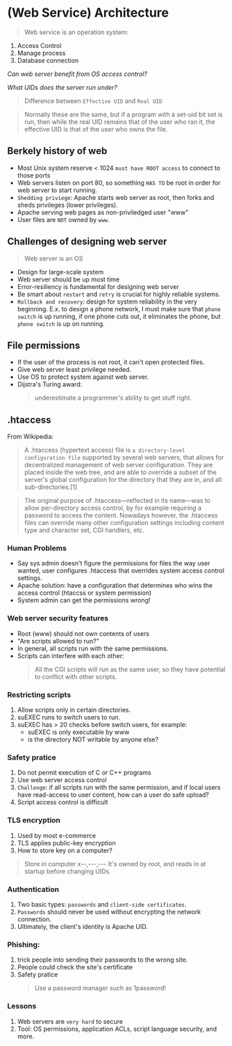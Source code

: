 # (Web Service) Architecture

> Web service is an operation system:
1. Access Control
2. Manage process
3. Database connection

*Can web server benefit from OS access control?*

*What UIDs does the server run under?*

> Difference between `Effective UID` and `Real UID`

> Normally these are the same, but if a program with a set-uid bit set is run, then while the real UID remains that of the user who ran it, the effective UID is that of the user who owns the file.

## Berkely history of web
- Most Unix system reserve < 1024 `must have ROOT access` to connect to those ports
- Web servers listen on port 80, so something `HAS TO` be root in order for web server to start running.
- `Shedding priviege`: Apache starts web server as root, then forks and sheds privileges (lower privileges).
- Apache serving web pages as non-priviledged user "www"
- User files are `NOT` owned by `www`.

## Challenges of designing web server
> Web server is an OS

- Design for large-scale system
- Web server should be up most time
- Error-resiliency is fundamental for designing web server
- Be smart about `restart` and `retry` is crucial for highly reliable systems.
- `Rollback and recovery`: design for system reliability in the very beginning. E.x. to design a phone network, I must make sure that `phone switch` is up running, if one phone cuts out, it eliminates the phone, but `phone switch` is up on running.

## File permissions
- If the user of the process is not root, it can't open protected files.
- Give web server least privilege needed.
- Use OS to protect system against web server.
- Dijstra's Turing award:
    >underestimate a programmer's ability to get stuff right.

## .htaccess
From Wikipedia:
> A .htaccess (hypertext access) file is `a directory-level configuration file` supported by several web servers, that allows for decentralized management of web server configuration. They are placed inside the web tree, and are able to override a subset of the server's global configuration for the directory that they are in, and all sub-directories.[1]

> The original purpose of .htaccess—reflected in its name—was to allow per-directory access control, by for example requiring a password to access the content. Nowadays however, the .htaccess files can override many other configuration settings including content type and character set, CGI handlers, etc.

### Human Problems
- Say sys admin doesn't figure the permissions for files the way user wanted, user configures .htaccess that overrides system access control settings.
- Apache solution: have a configuration that determines who wins the access control (htaccss or system permission)
- System admin can get the permissions wrong!

### Web server security features
- Root (www) should not own contents of users
- "Are scripts allowed to run?"
- In general, all scripts run with the same permissions.
- Scripts can interfere with each other:
    > All the CGI scripts will run as the same user, so they have potential to conflict with other scripts.

### Restricting scripts
1. Allow scripts only in certain directories.
2. suEXEC runs to switch users to run.
3. suEXEC has > 20 checks before switch users, for example:
    - suEXEC is only executable by www
    - is the directory NOT writable by anyone else?

### Safety pratice
1. Do not permit execution of C or C++ programs
2. Use web server access control
3. `Challenge`: if all scripts run with the same permission, and if local users have read-access to user content, how can a user do safe upload?
4. Script access control is difficult

### TLS encryption
1. Used by most e-commerce
2. TLS applies public-key encryption
3. How to store key on a computer?
> Store in computer x--,---,---
> It's owned by root, and reads in at startup before changing UIDs.

### Authentication
1. Two basic types: `passwords` and `client-side certificates`.
2. `Passwords` should never be used without encrypting the network connection.
3. Ultimately, the client's identity is Apache UID.

### Phishing:
1. trick people into sending their passwords to the wrong site.
2. People could check the site's certificate
3. Safety pratice
    > Use a password manager such as 1password!

### Lessons
1. Web servers are `very hard` to secure
2. Tool: OS permissions, application ACLs, script language security, and more.

